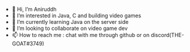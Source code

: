 - 👋 Hi, I’m Aniruddh
- 👀 I’m interested in Java, C and building video games 
- 🌱 I’m currently learning Java on the server side
- 💞️ I’m looking to collaborate on video game dev
- 📫 How to reach me : chat with me through github or on discord(THE-GOAT#3749)  
<!---
AniCoder123/AniCoder123 is a ✨ special ✨ repository because its `README.md` (this file) appears on your GitHub profile.
You can click the Preview link to take a look at your changes.
--->
